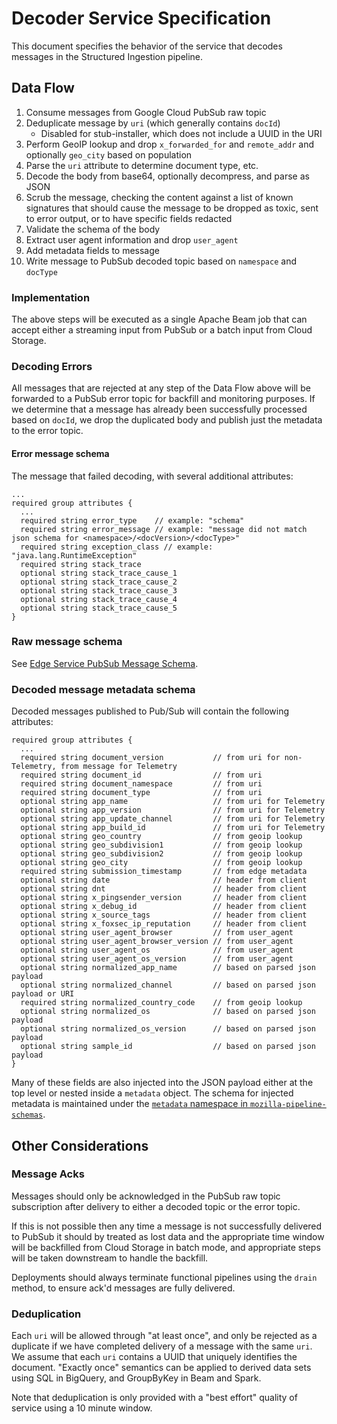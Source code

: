 # Decoder Service Specification

This document specifies the behavior of the service that decodes messages
in the Structured Ingestion pipeline.

## Data Flow

1. Consume messages from Google Cloud PubSub raw topic
1. Deduplicate message by `uri` (which generally contains `docId`)
   - Disabled for stub-installer, which does not include a UUID in the URI
1. Perform GeoIP lookup and drop `x_forwarded_for` and `remote_addr` and
   optionally `geo_city` based on population
1. Parse the `uri` attribute to determine document type, etc.
1. Decode the body from base64, optionally decompress, and parse as JSON
1. Scrub the message, checking the content against a list of known signatures
   that should cause the message to be dropped as toxic, sent to error output,
   or to have specific fields redacted
1. Validate the schema of the body
1. Extract user agent information and drop `user_agent`
1. Add metadata fields to message
1. Write message to PubSub decoded topic based on `namespace` and `docType`

### Implementation

The above steps will be executed as a single Apache Beam job that can accept
either a streaming input from PubSub or a batch input from Cloud Storage.

### Decoding Errors

All messages that are rejected at any step of the Data Flow above will be
forwarded to a PubSub error topic for backfill and monitoring purposes.
If we determine that a message has already been successfully processed
based on `docId`, we drop the duplicated body and publish just the metadata
to the error topic.

#### Error message schema

The message that failed decoding, with several additional attributes:

```
...
required group attributes {
  ...
  required string error_type    // example: "schema"
  required string error_message // example: "message did not match json schema for <namespace>/<docVersion>/<docType>"
  required string exception_class // example: "java.lang.RuntimeException"
  required string stack_trace
  optional string stack_trace_cause_1
  optional string stack_trace_cause_2
  optional string stack_trace_cause_3
  optional string stack_trace_cause_4
  optional string stack_trace_cause_5
}
```

### Raw message schema

See [Edge Service PubSub Message Schema](edge_service_specification.md#pubsub-message-schema).

### Decoded message metadata schema

Decoded messages published to Pub/Sub will contain the following attributes:

```
required group attributes {
  ...
  required string document_version           // from uri for non-Telemetry, from message for Telemetry
  required string document_id                // from uri
  required string document_namespace         // from uri
  required string document_type              // from uri
  optional string app_name                   // from uri for Telemetry
  optional string app_version                // from uri for Telemetry
  optional string app_update_channel         // from uri for Telemetry
  optional string app_build_id               // from uri for Telemetry
  optional string geo_country                // from geoip lookup
  optional string geo_subdivision1           // from geoip lookup
  optional string geo_subdivision2           // from geoip lookup
  optional string geo_city                   // from geoip lookup
  required string submission_timestamp       // from edge metadata
  optional string date                       // header from client
  optional string dnt                        // header from client
  optional string x_pingsender_version       // header from client
  optional string x_debug_id                 // header from client
  optional string x_source_tags              // header from client
  optional string x_foxsec_ip_reputation     // header from client
  optional string user_agent_browser         // from user_agent
  optional string user_agent_browser_version // from user_agent
  optional string user_agent_os              // from user_agent
  optional string user_agent_os_version      // from user_agent
  optional string normalized_app_name        // based on parsed json payload
  optional string normalized_channel         // based on parsed json payload or URI
  required string normalized_country_code    // from geoip lookup
  optional string normalized_os              // based on parsed json payload
  optional string normalized_os_version      // based on parsed json payload
  optional string sample_id                  // based on parsed json payload
}
```

Many of these fields are also injected into the JSON payload either at the top
level or nested inside a `metadata` object. The schema for injected metadata
is maintained under the [`metadata` namespace in `mozilla-pipeline-schemas`](https://github.com/mozilla-services/mozilla-pipeline-schemas/tree/dev/schemas/metadata).

## Other Considerations

### Message Acks

Messages should only be acknowledged in the PubSub raw topic subscription after
delivery to either a decoded topic or the error topic.

If this is not possible then any time a message is not successfully delivered
to PubSub it should by treated as lost data and the appropriate time window
will be backfilled from Cloud Storage in batch mode, and appropriate steps will
be taken downstream to handle the backfill.

Deployments should always terminate functional pipelines using the `drain`
method, to ensure ack'd messages are fully delivered.

### Deduplication

Each `uri` will be allowed through "at least once", and only be
rejected as a duplicate if we have completed delivery of a message with the
same `uri`. We assume that each `uri` contains a UUID that uniquely identifies
the document.
"Exactly once" semantics can be applied to derived data sets using SQL in
BigQuery, and GroupByKey in Beam and Spark.

Note that deduplication is only provided with a "best effort" quality of service
using a 10 minute window.
